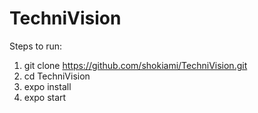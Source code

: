 # TechniVision
Steps to run:  
1. git clone https://github.com/shokiami/TechniVision.git  
2. cd TechniVision  
3. expo install  
4. expo start
